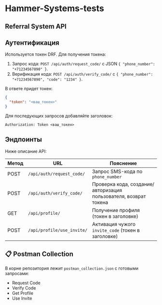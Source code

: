 # Hammer-Systems-tests

## Referral System API

## Аутентификация

Используется токен DRF. Для получения токена:

1. Запрос кода: `POST /api/auth/request_code/` с JSON `{ "phone_number": "+71234567890" }`.
2. Верификация кода: `POST /api/auth/verify_code/` с `{ "phone_number": "+71234567890", "code": "1234" }`.

В ответе придет токен:

```json
{
  "token": "<ваш_токен>"
}
```

Для последующих запросов добавляйте заголовок:

```
Authorization: Token <ваш_токен>
```

## Эндпоинты

Ниже описание API:

| Метод | URL                        | Пояснение                                                        |
|-------|----------------------------|------------------------------------------------------------------|
| POST  | `/api/auth/request_code/`  | Запрос SMS-кода по `phone_number`                                |
| POST  | `/api/auth/verify_code/`   | Проверка кода, создание/авторизация пользователя, возврат токена |
| GET   | `/api/profile/`            | Получение профиля (токен в заголовке)                            |
| POST  | `/api/profile/use_invite/` | Активация чужого `invite_code` (токен в заголовке)               |

## 📋 Postman Collection

В корне репозитория лежит `postman_collection.json` с готовыми запросами:

* Request Code
* Verify Code
* Get Profile
* Use Invite